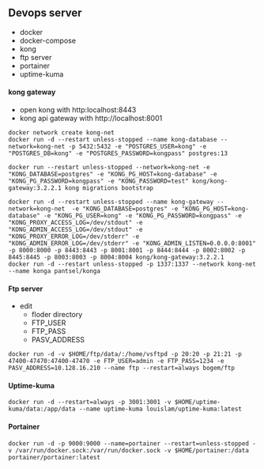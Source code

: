 ## Devops server

- docker
- docker-compose
- kong
- ftp server
- portainer
- uptime-kuma

#### kong gateway
- open kong with http:localhost:8443
- kong api gateway with http://localhost:8001
```
docker network create kong-net
docker run -d --restart unless-stopped --name kong-database --network=kong-net -p 5432:5432 -e "POSTGRES_USER=kong" -e "POSTGRES_DB=kong" -e "POSTGRES_PASSWORD=kongpass" postgres:13
```
```
docker run --restart unless-stopped --network=kong-net -e "KONG_DATABASE=postgres" -e "KONG_PG_HOST=kong-database" -e "KONG_PG_PASSWORD=kongpass" -e "KONG_PASSWORD=test" kong/kong-gateway:3.2.2.1 kong migrations bootstrap
```
```
docker run -d --restart unless-stopped --name kong-gateway --network=kong-net  -e "KONG_DATABASE=postgres" -e "KONG_PG_HOST=kong-database" -e "KONG_PG_USER=kong" -e "KONG_PG_PASSWORD=kongpass" -e "KONG_PROXY_ACCESS_LOG=/dev/stdout" -e "KONG_ADMIN_ACCESS_LOG=/dev/stdout" -e "KONG_PROXY_ERROR_LOG=/dev/stderr" -e "KONG_ADMIN_ERROR_LOG=/dev/stderr" -e "KONG_ADMIN_LISTEN=0.0.0.0:8001" -p 8000:8000 -p 8443:8443 -p 8001:8001 -p 8444:8444 -p 8002:8002 -p 8445:8445 -p 8003:8003 -p 8004:8004 kong/kong-gateway:3.2.2.1
docker run -d --restart unless-stopped -p 1337:1337 --network kong-net --name konga pantsel/konga
```

#### Ftp server
- edit
  - floder directory
  - FTP_USER
  - FTP_PASS
  - PASV_ADDRESS
```
docker run -d -v $HOME/ftp/data/:/home/vsftpd -p 20:20 -p 21:21 -p 47400-47470:47400-47470 -e FTP_USER=admin -e FTP_PASS=1234 -e PASV_ADDRESS=10.128.16.210 --name ftp --restart=always bogem/ftp
```

#### Uptime-kuma
```
docker run -d --restart=always -p 3001:3001 -v $HOME/uptime-kuma/data:/app/data --name uptime-kuma louislam/uptime-kuma:latest
```

#### Portainer
```
docker run -d -p 9000:9000 --name=portainer --restart=unless-stopped -v /var/run/docker.sock:/var/run/docker.sock -v $HOME/portainer:/data portainer/portainer:latest

```